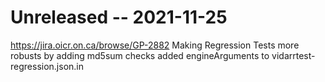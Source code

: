 # Unreleased -- 2021-11-25
https://jira.oicr.on.ca/browse/GP-2882 Making Regression Tests more robusts by adding md5sum checks
added engineArguments to vidarrtest-regression.json.in
